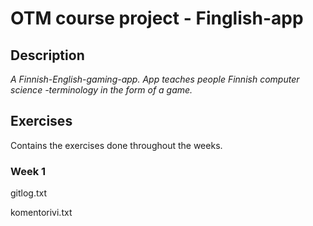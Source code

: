 # OTM course project - Finglish-app

## Description 
_A Finnish-English-gaming-app. App teaches people Finnish computer science -terminology in the form of a game._ 

## Exercises

Contains the exercises done throughout the weeks.

### Week 1

gitlog.txt

komentorivi.txt


